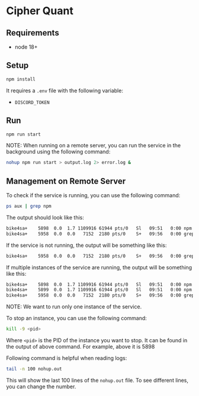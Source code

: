 # Cipher Quant

## Requirements

- node 18+

## Setup

```bash
npm install
```

It requires a `.env` file with the following variable:

- `DISCORD_TOKEN`

## Run

```bash
npm run start
```

NOTE: When running on a remote server, you can run the service in the background using the following command:

```bash
nohup npm run start > output.log 2> error.log &
```

## Management on Remote Server

To check if the service is running, you can use the following command:

```bash
ps aux | grep npm
```

The output should look like this:

```bash
bike4sa+    5898  0.0  1.7 1109916 61944 pts/0   Sl   09:51   0:00 npm run start
bike4sa+    5958  0.0  0.0   7152  2180 pts/0    S+   09:56   0:00 grep --color=auto npm
```

If the service is not running, the output will be something like this:

```bash
bike4sa+    5958  0.0  0.0   7152  2180 pts/0    S+   09:56   0:00 grep --color=auto npm
```

If multiple instances of the service are running, the output will be something like this:

```bash
bike4sa+    5898  0.0  1.7 1109916 61944 pts/0   Sl   09:51   0:00 npm run start
bike4sa+    5899  0.0  1.7 1109916 61944 pts/0   Sl   09:51   0:00 npm run start
bike4sa+    5958  0.0  0.0   7152  2180 pts/0    S+   09:56   0:00 grep --color=auto npm
```

NOTE: We want to run only one instance of the service.

To stop an instance, you can use the following command:

```bash
kill -9 <pid>
```

Where `<pid>` is the PID of the instance you want to stop. It can be found in the output of above command.
For example, above it is 5898

Following command is helpful when reading logs:

```bash
tail -n 100 nohup.out
```

This will show the last 100 lines of the `nohup.out` file. To see different lines, you can change the number.
